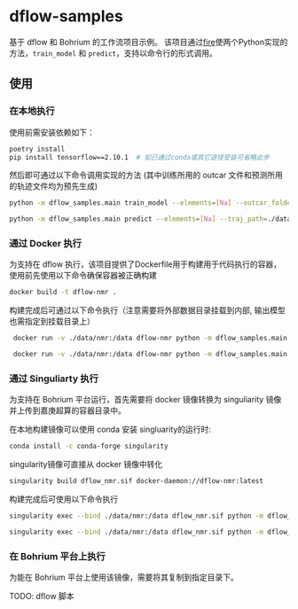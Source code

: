 # dflow-samples

基于 dflow 和 Bohrium 的工作流项目示例。
该项目通过[fire](https://github.com/google/python-fire)使两个Python实现的方法，`train_model` 和 `predict`，支持以命令行的形式调用。

## 使用

### 在本地执行
使用前需安装依赖如下：

```bash
poetry install
pip install tensorflow==2.10.1  # 如已通过conda或其它途径安装可省略此步
```

然后即可通过以下命令调用实现的方法 (其中训练所用的 outcar 文件和预测所用的轨迹文件均为预先生成)

```bash
python -m dflow_samples.main train_model --elements=[Na] --outcar_folders="['./data/nmr/p6322', './nmr/data/p63mcm']"

python -m dflow_samples.main predict --elements=[Na] --traj_path=./data/nmr/predict_fcshifts_example.xyz --model=./out/model 
```

### 通过 Docker 执行

为支持在 dflow 执行，该项目提供了Dockerfile用于构建用于代码执行的容器，使用前先使用以下命令确保容器被正确构建

```bash
docker build -t dflow-nmr .
```

构建完成后可通过以下命令执行（注意需要将外部数据目录挂载到内部, 输出模型也需指定到挂载目录上）

```bash
 docker run -v ./data/nmr:/data dflow-nmr python -m dflow_samples.main train_model --elements=[Na] --outcar_folders="['/data/p6322', '/data/p63mcm']" --out_dir /data/out

 docker run -v ./data/nmr:/data dflow-nmr python -m dflow_samples.main predict --elements=[Na] --traj_path=/data/predict_fcshifts_example.xyz --model=/data/out/model
```

### 通过 Singuliarty 执行

为支持在 Bohrium 平台运行，首先需要将 docker 镜像转换为 singuliarity 镜像并上传到嘉庚超算的容器目录中。

在本地构建镜像可以使用 conda 安装 singluarity的运行时:
```bash
conda install -c conda-forge singularity
```

singularity镜像可直接从 docker 镜像中转化

```bash
singularity build dflow_nmr.sif docker-daemon://dflow-nmr:latest
```

构建完成后可使用以下命令执行

```bash
singularity exec --bind ./data/nmr:/data dflow_nmr.sif python -m dflow_samples.main train_model --elements=[Na] --outcar_folders="['/data/p6322', '/data/p63mcm']" --out_dir /data/out

singularity exec --bind ./data/nmr:/data dflow_nmr.sif python -m dflow_samples.main predict --elements=[Na] --traj_path=/data/predict_fcshifts_example.xyz --model=/data/out/model
```


### 在 Bohrium 平台上执行

为能在 Bohrium 平台上使用该镜像，需要将其复制到指定目录下。

TODO: dflow 脚本
